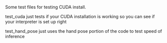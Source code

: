 Some test files for testing CUDA install.

test_cuda just tests if your CUDA installation is working so you can see if your interpreter is set up right

test_hand_pose just uses the hand pose portion of the code to test speed of inference